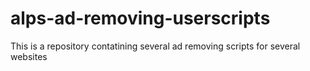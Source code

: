 alps-ad-removing-userscripts
============================

This is a repository contatining several ad removing scripts for several websites
